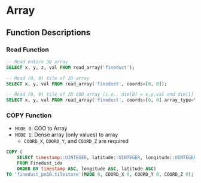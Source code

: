 # Array

## Function Descriptions

### Read Function

```SQL
-- Read entire 3D array
SELECT x, y, z, val FROM read_array('finedust');

-- Read (0, 0) tile of 2D array 
SELECT x, y, val FROM read_array('finedust', coords=[0, 0]);

-- Read (0, 0) tile of 2D COO array (i.e., dim[0] = x,y,val and dim[1] = rows)
SELECT x, y, val FROM read_array('finedust', coords=[0, 0] array_type=\"COO\");
```

### COPY Function

- `MODE 0`: COO to Array
- `MODE 1`: Dense array (only values) to array
    - `COORD_X`, `COORD_Y`, and `COORD_Z` are required

```sql
COPY (
    SELECT timestamp::UINTEGER, latitude::UINTEGER, longitude::UINTEGER, pm10::DOUBLE 
    FROM Finedust_idx 
    ORDER BY timestamp ASC, longitude ASC, latitude ASC) 
TO 'finedust_pm10.tilestore'(MODE 0, COORD_X 0, COORD_Y 0, COORD_Z 0);
```